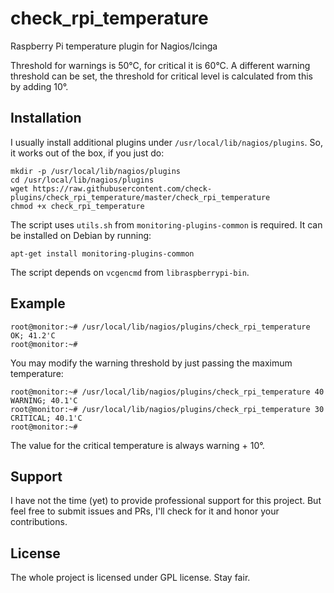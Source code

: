 # check_rpi_temperature

Raspberry Pi temperature plugin for Nagios/Icinga

Threshold for warnings is 50°C, for critical it is 60°C.
A different warning threshold can be set, the threshold for critical level is calculated from this by adding 10°.

## Installation

I usually install additional plugins under `/usr/local/lib/nagios/plugins`.
So, it works out of the box, if you just do:

```
mkdir -p /usr/local/lib/nagios/plugins
cd /usr/local/lib/nagios/plugins
wget https://raw.githubusercontent.com/check-plugins/check_rpi_temperature/master/check_rpi_temperature
chmod +x check_rpi_temperature
```

The script uses `utils.sh` from `monitoring-plugins-common` is required. It can be installed on Debian by running:

```
apt-get install monitoring-plugins-common
```

The script depends on `vcgencmd` from `libraspberrypi-bin`.

## Example

```
root@monitor:~# /usr/local/lib/nagios/plugins/check_rpi_temperature
OK; 41.2'C
root@monitor:~# 
```

You may modify the warning threshold by just passing the maximum temperature:

```
root@monitor:~# /usr/local/lib/nagios/plugins/check_rpi_temperature 40
WARNING; 40.1'C
root@monitor:~# /usr/local/lib/nagios/plugins/check_rpi_temperature 30
CRITICAL; 40.1'C
root@monitor:~# 
```

The value for the critical temperature is always warning + 10°.

## Support

I have not the time (yet) to provide professional support for this project. But feel free to submit issues and PRs, I'll check for it and honor your contributions.

## License

The whole project is licensed under GPL license. Stay fair.
